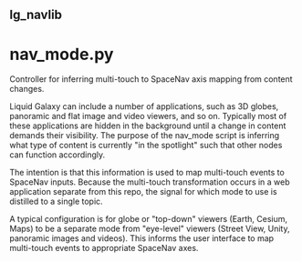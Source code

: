 lg\_navlib
----------

nav\_mode.py
============

Controller for inferring multi-touch to SpaceNav axis mapping from content changes.

Liquid Galaxy can include a number of applications, such as 3D globes, panoramic and flat image and video viewers, and so on.  Typically most of these applications are hidden in the background until a change in content demands their visibility.  The purpose of the nav\_mode script is inferring what type of content is currently "in the spotlight" such that other nodes can function accordingly.

The intention is that this information is used to map multi-touch events to SpaceNav inputs.  Because the multi-touch transformation occurs in a web application separate from this repo, the signal for which mode to use is distilled to a single topic.

A typical configuration is for globe or "top-down" viewers (Earth, Cesium, Maps) to be a separate mode from "eye-level" viewers (Street View, Unity, panoramic images and videos).  This informs the user interface to map multi-touch events to appropriate SpaceNav axes.
